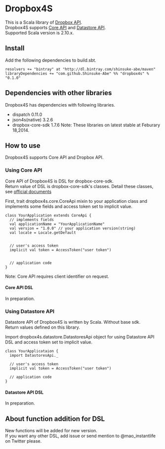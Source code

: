 # Dropbox4S
This is a Scala library of [Dropbox API](https://www.dropbox.com/developers). <br/>
Dropbox4S supports [Core API](https://www.dropbox.com/developers/core) and [Datastore API](https://www.dropbox.com/developers/datastore).<br/>
Supported Scala version is 2.10.x.


## Install
Add the following dependencies to build.sbt.
```
resolvers += "bintray" at "http://dl.bintray.com/shinsuke-abe/maven"
libraryDependencies += "com.github.Shinsuke-Abe" %% "dropbox4s" % "0.1.0"
```


## Dependencies with other libraries
Dropbox4S has dependencies with following libraries.
* dispatch 0.11.0
* json4s(native) 3.2.6
* dropbox-core-sdk 1.7.6
Note: These libraries on latest stable at Feburary 18,2014.


## How to use
Dropbox4S supports Core API and Dropbox API.<br/>


### Using Core API
Core API of Dropbox4S is DSL for dropbox-core-sdk.<br/>
Return value of DSL is dropbox-core-sdk's classes. Detail these classes, see [official documents](http://dropbox.github.io/dropbox-sdk-java/api-docs/v1.7.x/)<br/>


First, trait dropbox4s.core.CoreApi mixin to your application class and implements some fields and access token set to implicit value.
```
class YourApplication extends CoreApi {
  // implements fields
  val applicationName = "YourApplicationName"
  val version = "1.0.0" // your application version(string)
  val locale = Locale.getDefault


  // user's access token
  implicit val token = AccessToken("user token")


  // application code
}
```
Note: Core API requires client identifier on request.<br/>


#### Core API DSL
In preparation.


### Using Datastore API
Datastore API of Dropbox4S is written by Scala. Without base sdk.<br/>
Return values defined on this library.<br/>


Import dropbox4s.datastore.DatastoresApi object for using Datastore API DSL and access token set to implicit value.

```
class YourApplicataion {
  import DatastoresApi._

  // user's access token
  implicit val token = AccessToken("user token")

  // application code
}
```


#### Datastore API DSL
In preparation.


## About function addition for DSL
New functions will be added for new version.<br/>
If you want any other DSL, add issue or send mention to @mao_instantlife on Twitter please.
